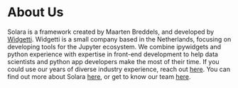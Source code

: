 # About Us

Solara is a framework created by Maarten Breddels, and developed by [Widgetti](https://widgetti.io). Widgetti is a small company based in the Netherlands, focusing on developing tools for the Jupyter ecosystem. We combine ipywidgets and python experience with expertise in front-end development to help data scientists and python app developers make the most of their time. If you could use our years of diverse industry experience, reach out [here](/contact). You can find out more about Solara [here](/documentation/getting_started/introduction), or get to know our team [here](/our_team).
